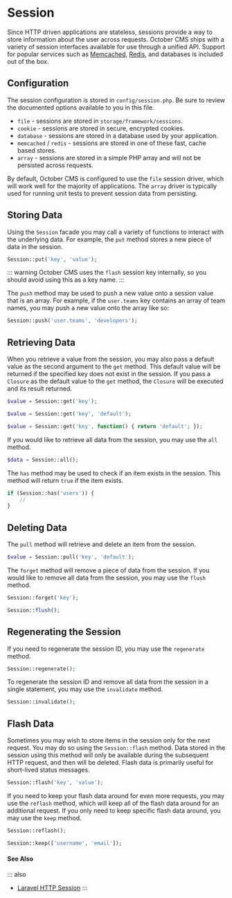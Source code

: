 # Session

Since HTTP driven applications are stateless, sessions provide a way to store information about the user across requests. October CMS ships with a variety of session interfaces available for use through a unified API. Support for popular services such as [Memcached](http://memcached.org), [Redis](https://redis.io), and databases is included out of the box.

## Configuration

The session configuration is stored in `config/session.php`. Be sure to review the documented options available to you in this file.

- `file` - sessions are stored in `storage/framework/sessions`.
- `cookie` - sessions are stored in secure, encrypted cookies.
- `database` - sessions are stored in a database used by your application.
- `memcached` / `redis` - sessions are stored in one of these fast, cache based stores.
- `array` - sessions are stored in a simple PHP array and will not be persisted across requests.

By default, October CMS is configured to use the `file` session driver, which will work well for the majority of applications. The `array` driver is typically used for running unit tests to prevent session data from persisting.

## Storing Data

Using the `Session` facade you may call a variety of functions to interact with the underlying data. For example, the `put` method stores a new piece of data in the session.

```php
Session::put('key', 'value');
```

::: warning
October CMS uses the `flash` session key internally, so you should avoid using this as a key name.
:::

The `push` method may be used to push a new value onto a session value that is an array. For example, if the `user.teams` key contains an array of team names, you may push a new value onto the array like so:

```php
Session::push('user.teams', 'developers');
```

## Retrieving Data

When you retrieve a value from the session, you may also pass a default value as the second argument to the `get` method. This default value will be returned if the specified key does not exist in the session. If you pass a `Closure` as the default value to the `get` method, the `Closure` will be executed and its result returned.

```php
$value = Session::get('key');

$value = Session::get('key', 'default');

$value = Session::get('key', function() { return 'default'; });
```

If you would like to retrieve all data from the session, you may use the `all` method.

```php
$data = Session::all();
```

The `has` method may be used to check if an item exists in the session. This method will return `true` if the item exists.

```php
if (Session::has('users')) {
    //
}
```

## Deleting Data

The `pull` method will retrieve and delete an item from the session.

```php
$value = Session::pull('key', 'default');
```

The `forget` method will remove a piece of data from the session. If you would like to remove all data from the session, you may use the `flush` method.

```php
Session::forget('key');

Session::flush();
```

## Regenerating the Session

If you need to regenerate the session ID, you may use the `regenerate` method.

```php
Session::regenerate();
```

To regenerate the session ID and remove all data from the session in a single statement, you may use the `invalidate` method.

```php
Session::invalidate();
```

## Flash Data

Sometimes you may wish to store items in the session only for the next request. You may do so using the `Session::flash` method. Data stored in the session using this method will only be available during the subsequent HTTP request, and then will be deleted. Flash data is primarily useful for short-lived status messages.

```php
Session::flash('key', 'value');
```

If you need to keep your flash data around for even more requests, you may use the `reflash` method, which will keep all of the flash data around for an additional request. If you only need to keep specific flash data around, you may use the `keep` method.

```php
Session::reflash();

Session::keep(['username', 'email']);
```

#### See Also

::: also
* [Laravel HTTP Session](https://laravel.com/docs/9.x/session)
:::
